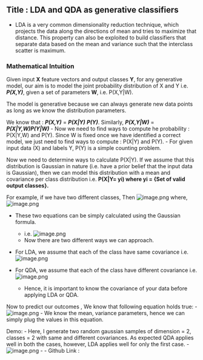 ## Title : LDA and QDA as generative classifiers
- LDA is a very common dimensionality reduction technique, which projects the data along the directions of mean and tries to maximize that distance. This property can also be exploited to build classifiers that separate data based on the mean and variance such that the interclass scatter is maximum.

### Mathematical Intuition
Given input **X** feature vectors and output classes **Y**, for any generative model, our aim is to model the joint probability distribution of X and Y i.e. **_P(X,Y)_**, given a set of parameters **W**, i.e. P(X,Y|W).

The model is generative because we can always generate new data points as long as we know the distribution parameters.

We know that : **_P(X,Y)_** = **_P(X|Y)_** **_P(Y)_**.
Similarly, **_P(X,Y|W)_** = **_P(X|Y,W)P(Y|W)_**
    - Now we need to find ways to compute he probability : P(X|Y,W) and P(Y). Since W is fixed once we have identified a correct model, we just need to find ways to compute : P(X|Y) and P(Y).
    - For given input data (X) and labels Y, P(Y) is a simple counting problem.

Now we need to determine ways to calculate P(X|Y). If we assume that this distribution is Gaussian in nature (i.e. have a prior belief that the input data is Gaussian), then we can model this distribution with a mean and covariance per class distribution i.e. **P(X|Y= yi) where yi = {Set of valid output classes}.**

For example, if we have two different classes, Then 
![image.png](/img/img6.png)
where,
![image.png](/img/img5.png)
- These two equations can be simply calculated using the Gaussian formula.
    - i.e. ![image.png](/img/img4.png)
    - Now there are two different ways we can approach.

- For LDA, we assume that each of the class have same covariance i.e. ![image.png](/img/img3.png)
- For QDA, we assume that each of the class have different covariance i.e. ![image.png](/img/img2.png)
    - Hence, it is important to know the covariance of your data before applying LDA or QDA.


Now to predict our outcomes , We know that following equation holds true:
        - ![image.png](/img/img1.png)
    - We know the mean, variance parameters, hence we can simply plug the values in this equation.
    
Demo:
    - Here, I generate two random gaussian samples of dimension = 2, classes = 2 with same and different covariances. As expected QDA applies well in both the cases, however, LDA applies well for only the first case.
    - ![image.png](/img/img7.png)
    - 
    - Github Link :
    
